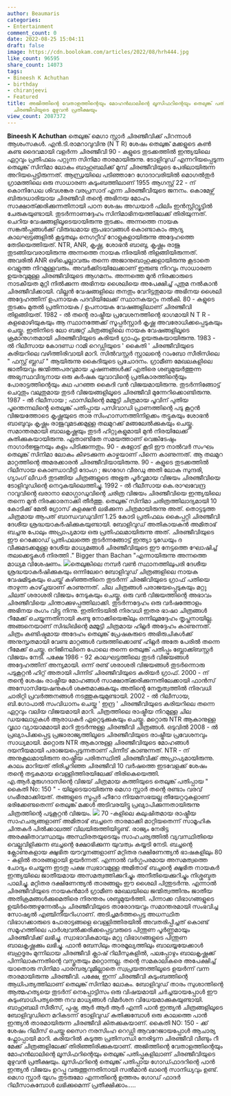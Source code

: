 ```yaml
---
author: Beaumaris
categories:
- Entertainment
comment_count: 0
date: 2022-08-25 15:04:11
draft: false
image: https://cdn.boolokam.com/articles/2022/08/hrh444.jpg
like_count: 96595
share_count: 14073
tags:
- Bineesh K Achuthan
- birthday
- chiranjeevi
- Featured
title: അജിത്തിന്റെ വേതാളത്തിന്റെയും മോഹൻലാലിന്റെ ലൂസിഫറിന്റെയും തെലുങ്ക് പതിപ്പുകളിലാണ്
  ചിരഞ്ജീവിയുടെ മുഴുവൻ പ്രതീക്ഷയും
view_count: 2087372
---
```


**Bineesh K Achuthan** തെലുങ്ക് മെഗാ സ്റ്റാർ ചിരഞ്ജീവിക്ക് പിറന്നാൾ ആശംസകൾ. എൻ.ടി.രാമറാവുവിനു (N T R) ശേഷം തെലുങ്ക് മക്കളുടെ കൺ കണ്ട ദൈവമായി വളർന്ന ചിരഞ്ജീവി 90 - കളുടെ തുടക്കത്തിൽ ഇന്ത്യയിലെ ഏറ്റവും പ്രതിഫലം പറ്റുന്ന സിനിമാ താരമായിരുന്നു. ടോളിവുഡ് എന്നറിയപ്പെടുന്ന തെലുങ്ക് സിനിമാ ലോകം ബാഹുബലിക്ക് മുമ്പ് ചിരഞ്ജീവിയുടെ പേരിലായിരുന്ന അറിയപ്പെട്ടിരുന്നത്. ആന്ധ്രയിലെ പടിഞ്ഞാറേ ഗോദാവരിയിൽ മൊഗൽതുർ ഗ്രാമത്തിലെ ഒരു സാധാരണ കുടുംബത്തിലാണ് 1955 ആഗസ്റ്റ് 22 - ന് കൊനിഡേല ശിവശങ്കര വരപ്രസാദ് എന്ന ചിരഞ്ജീവിയുടെ ജനനം. കൊമേഴ്സ് ബിരുദധാരിയായ ചിരഞ്ജീവി തന്റെ അഭിനയ മോഹം സാക്ഷാത്ക്കരിക്കുന്നതിനായി പഠന ശേഷം അഡയാർ ഫിലിം ഇൻസ്റ്റിറ്റ്യൂട്ടിൽ ചേരുകയുണ്ടായി. തുടർന്നാണദ്ദേഹം സിനിമാഭിനയത്തിലേക്ക് തിരിയുന്നത്. ചെറിയ വേഷങ്ങളിലൂടെയായിരുന്നു തുടക്കം. അന്നത്തെ നായക സങ്കൽപ്പങ്ങൾക്ക് വിരുദ്ധമായ രൂപഭാവങ്ങൾ കൊണ്ടാകാം ആദ്യ കാലഘട്ടങ്ങളിൽ കൂടുതലും നെഗറ്റീവ് റോളുകളായിരുന്നു അദ്ദേഹത്തെ തേടിയെത്തിയത്. NTR, ANR, കൃഷ്ണ, ശോഭൻ ബാബു, കൃഷ്ണം രാജു തുടങ്ങിയവരായിരുന്നു അന്നത്തെ നായക നിരയിൽ തിളങ്ങിയിരുന്നത്. അവരിൽ ANR ഒഴിച്ചെല്ലാവരും തന്നെ അജാനുബാഹുക്കളായിരുന്നു കൂടാതെ വെളുത്ത നിറമുള്ളവരും. അവർക്കിടയിലേക്കാണ് ഇരുണ്ട നിറവും സാധാരണ ഉയരവുമുള്ള ചിരഞ്ജീവിയുടെ ആഗമനം. അന്നത്തെ മുൻ നിരക്കാരുടെ നാടകീയത മുറ്റി നിൽക്കുന്ന അഭിനയ ശൈലിയെ അപേക്ഷിച്ച് പുതുമ നൽകാൻ ചിരഞ്ജീവിക്കായി. വില്ലൻ വേഷങ്ങളിലെ തനതും വേറിട്ടതുമായ അഭിനയ ശൈലി അദ്ദേഹത്തിന് ഉപനായക പദവിയിലേക്ക് സ്ഥാനകയറ്റം നൽകി. 80 - കളുടെ തുടക്കം മുതൽ പ്രതിനായക / ഉപനായക വേഷങ്ങളിലാണ് ചിരഞ്ജീവി തിളങ്ങിയത്. 1982 - ൽ തന്റെ രാഷ്ട്രീയ പ്രവേശനത്തിന്റെ ഭാഗമായി N T R - കളമൊഴിയുകയും ആ സ്ഥാനത്തേക്ക് സൂപ്പർസ്റ്റാർ കൃഷ്ണ അവരോധിക്കപ്പെടുകയും ചെയ്തു. ഇതിനിടെ ലോ ബജറ്റ് ചിത്രങ്ങളിലെ നായക വേഷങ്ങളിലൂടെ ക്രമാനുഗതമായി ചിരഞ്ജീവിയുടെ കരിയർ ഗ്രാഫും ഉയരുകയായിരുന്നു. 1983 - ൽ റിലീസായ കോദണ്ഡ റാമി റെഡ്ഡിയുടെ ' കൈതി ' ചിരഞ്ജീവിയുടെ കരിയറിലെ വഴിത്തിരിവായി മാറി. സിൽവസ്റ്റർ സ്റ്റാലന്റെ റാംബോ സീരിസിലെ " ഫസ്റ്റ് ബ്ലഡ് " ആയിരുന്നു കൈദിയുടെ പ്രചോദനം. ഗ്രാമീണ മേഖലകളിലെ ജാതീയവും ജന്മിത്തപരവുമായ ചൂഷണങ്ങൾക്ക് എതിരെ ശബ്ദമുയർത്തുന്ന അഭ്യസ്ഥവിദ്യനായ ഒരു കർഷക യുവാവിന്റെ പ്രതികാരത്തിന്റെയും പോരാട്ടത്തിന്റെയും കഥ പറഞ്ഞ കൈദി വൻ വിജയമായിരുന്നു. തുടർന്നിങ്ങോട്ട് ചെറുതും വലുതുമായ തുടർ വിജയങ്ങളിലൂടെ ചിരഞ്ജീവി മുന്നേറിക്കൊണ്ടിരുന്നു. 1987 - ൽ റിലീസായ ; ഫാസിലിന്റെ മമ്മൂട്ടി ചിത്രമായ പൂവിന് പുതിയ പൂന്തെന്നലിന്റെ തെലുങ്ക് പതിപ്പായ പസിവാഡി പ്രാണത്തിന്റെ പടു കൂറ്റൻ വിജയത്തോടെ കൃഷ്ണയുടെ താര സിംഹാസനത്തിനിളക്കം തട്ടുകയും ശോഭൻ ബാബുവും കൃഷ്ണം രാജുവുമടക്കമുള്ള തലമുറക്ക് മങ്ങലേൽക്കുകയും ചെയ്തു. സമാന്തരമായി ബാലകൃഷ്ണയും തുടർ ഹിറ്റുകളുമായി മുൻ നിരയിലേക്ക് കുതിക്കുകയായിരുന്നു. ഏതാണ്ടിതേ സമയത്താണ് വെങ്കിടേഷും നാഗാർജ്ജുനയും കളം പിടിക്കുന്നതും. 90 - കളോട് കൂടി ഈ നാൽവർ സംഘം തെലുങ്ക് സിനിമാ ലോകം കീഴടക്കുന്ന കാഴ്ചയാണ് പിന്നെ കാണുന്നത്. ആ തലമുറ മാറ്റത്തിന്റെ അമരക്കാരൻ ചിരഞ്ജീവിയായിരുന്നു. 90 - കളുടെ തുടക്കത്തിൽ റിലീസായ കൊണ്ഡാവീട്ടി ദോംഗ ; ജഗദേഗ വീരഡു അതി ലോക സുന്ദരി, ഗ്യാംഗ് ലീഡർ തുടങ്ങിയ ചിത്രങ്ങളുടെ അഭൂത പൂർവ്വമായ വിജയം ചിരഞ്ജീവിയെ ടോളിവുഡിന്റെ നെറുകയിലെത്തിച്ചു. 1992 - ൽ റീലീസായ കെ.രാഘവേന്ദ്ര റാവുവിന്റെ ഖരാനാ മൊഗ്ഗാഡുവിന്റെ ചരിത്ര വിജയം ചിരഞ്ജീവിയെ ഇന്ത്യയിലെ തന്നെ മുൻ നിരക്കാരനാക്കി തീർത്തു. തെലുങ്ക് സിനിമാ ചരിത്രത്തിലാദ്യമായി 10 കോടിക്ക് മേൽ ഗ്രോസ് കളക്ഷൻ ലഭിക്കുന്ന ചിത്രമായിരുന്നു അത്. തൊട്ടടുത്ത ചിത്രമായ ആപത് ബാന്ധവഡുവിന് 1.25 കോടി പ്രതിഫലം കൈപ്പറ്റി ചിരഞ്ജീവി ദേശീയ ശ്രദ്ധയാകർഷിക്കുകയുണ്ടായി. ബോളിവുഡ് അതികായകൻ അമിതാഭ് ബച്ചനു പോലും അപ്രാപ്യമായ ഒരു പ്രതിഫലമായിരുന്നു അത്. ചിരഞ്ജീവിയുടെ ഈ റെക്കോഡ് പ്രതിഫലത്തെ തുടർന്നങ്ങോട്ട് ഇന്ത്യാ ടുഡേയും ദ വീക്കുമടക്കമുള്ള ദേശീയ മാധ്യമങ്ങൾ ചിരഞ്ജീവിയുടെ ഈ നേട്ടത്തെ ഘോഷിച്ച് തലക്കെട്ടുകൾ നിരത്തി ." Bigger than Bachan "എന്നായിരുന്നു അന്നത്തെ മാധ്യമ വിശേഷണം. ![](https://cdn.boolokam.com/articles/2022/08/hrh444.jpg)തെലുങ്കിലെ നമ്പർ വൺ സ്ഥാനത്തിലുപരി ദേശീയ ശ്രദ്ധയാകർഷിക്കുകയും ഒന്നിലേറെ ബോളിവുഡ് ചിത്രങ്ങളിലെ നായക വേഷമിടുകയും ചെയ്ത് കഴിഞ്ഞതിനെ തുടർന്ന് ചിരജിവിയുടെ ഗ്രാഫ് പതിയെ താഴുന്ന കാഴ്ച്ചയാണ് കാണുന്നത്. ചില ചിത്രങ്ങൾ പരാജയപ്പെടുകയും മറ്റു ചിലത് ശരാശരി വിജയം നേടുകയും ചെയ്തു. ഒരു വൻ വിജയത്തിന്റെ അഭാവം ചിരഞ്ജീവിയെ ചിന്താക്കുഴപ്പത്തിലാക്കി. തുടർന്നദ്ദേഹം ഒരു വർഷത്തോളം അഭിനയ രംഗം വിട്ടു നിന്നു. ഇതിനിടയിൽ നിരവധി ഇതര ഭാഷാ ചിത്രങ്ങൾ റീമേക്ക് ചെയ്യുന്നതിനായി കണ്ടു നോക്കിയെങ്കിലും ഒന്നിലുമദ്ദേഹം തൃപ്തനായില്ല. അങ്ങനെയാണ് സിദ്ധിഖിന്റെ മമ്മൂട്ടി ചിത്രമായ ഹിറ്റ്ലർ അദ്ദേഹം കാണുന്നത്. ചിത്രം കണ്ടിഷ്ടമായ അദേഹം തെലുങ്ക് പ്രേഷകരുടെ അഭിരുചികൾക്ക് അനുസൃതമായി വേണ്ട മാറ്റങ്ങൾ വരുത്തിക്കൊണ്ട് ഹിറ്റ്ലർ അതേ പേരിൽ തന്നെ റീമേക്ക് ചെയ്തു. ഒറിജിനലിനെ പോലെ തന്നെ തെലുങ്ക് പതിപ്പും ബ്ലോക്ക്ബസ്റ്റർ വിജയം നേടി. പക്ഷേ 1986 - 92 കാലഘട്ടത്തിലെ തുടർ വിജയങ്ങൾ അദ്ദേഹത്തിന് അന്യമായി. ഒന്ന് രണ്ട് ശരാശരി വിജയങ്ങൾ തുടർന്നൊരു പടുകൂറ്റൻ ഹിറ്റ് അതായി പിന്നിട് ചിരഞ്ജീവിയുടെ കരിയർ ഗ്രാഫ്. 2000 - ന് തന്റെ ശേഷം രാഷ്ട്രീയ മോഹങ്ങൾ സാക്ഷാത്ക്കരിക്കുന്നതിലേക്കായി ഫാൻസ് അസോസിയേഷനുകൾ ശക്തമാക്കുകയും അതിന്റെ നേതൃത്വത്തിൽ നിരവധി ചാരിറ്റി പ്രവർത്തനങ്ങൾ നടത്തുകയുമുണ്ടായി. 2002 - ൽ റിലീസായ, ബി.ഗോപാൽ സംവിധാനം ചെയ്ത ' ഇന്ദ്ര ' ചിരഞ്ജീവിയുടെ കരിയറിലെ തന്നെ ഏറ്റവും വലിയ വിജയമായി മാറി. ചിത്രത്തിലെ രാഷ്ട്രീയ നിറമുള്ള ചില ഡയലോഗുകൾ ആരാധകർ ഏറ്റെടുക്കുകയും ചെയ്തു. മറ്റൊരു NTR ആകാനുള്ള വൃഥാ വ്യായാമമായി മാറി തുടർന്നുള്ള ചിരഞ്ജീവി ചിത്രങ്ങൾ. ഒടുവിൽ 2008 - ൽ പ്രഖ്യാപിക്കപ്പെട്ട പ്രജാരാജ്യത്തിലൂടെ ചിരഞ്ജീവിയുടെ രാഷ്ട്രീയ പ്രവേശനവും സാധ്യമായി. മറ്റൊരു NTR ആകാനുള്ള ചിരഞ്ജീവിയുടെ മോഹങ്ങൾ ദയനീയമായി പരാജയപ്പെടുന്നതാണ് പിന്നീട് കാണുന്നത്. NTR - ന് അനുകൂലമായിരുന്ന രാഷ്ട്രീയ പരിതസ്ഥിതി ചിരഞ്ജീവിക്ക് അപ്രാപ്യമായിരുന്നു. കാലം മാറിയത് തിരിച്ചറിഞ്ഞ ചിരഞ്ജീവി 10 വർഷത്തെ ഇടവേളക്ക് ശേഷം തന്റെ തട്ടകമായ വെള്ളിത്തിരയിലേക്ക് തിരികെയെത്തി. എ.ആർ.മുരുഗദാസിന്റെ വിജയ് ചിത്രമായ കത്തിയുടെ തെലുങ്ക് പതിപ്പായ " കൈതി No: 150 " - യിലൂടെയായിരുന്നു മെഗാ സ്റ്റാർ തന്റെ രണ്ടാം വരവ് ഗംഭീരമാക്കിയത്. തങ്ങളുടെ സൂപ്പർ ഹീറോ നിയമസഭയല്ല തീയേറ്ററുകളാണ് ഭരിക്കേണ്ടതെന്ന് തെലുങ്ക് മക്കൾ അടിവരയിട്ടു പ്രഖ്യാപിക്കുന്നതായിരുന്നു ചിത്രത്തിന്റെ പടുകൂറ്റൻ വിജയം. ![](https://cdn.boolokam.com/articles/2022/08/t33ttt.jpg) 70 -കളിലെ കലുഷിതമായ രാഷ്ട്രീയ സാഹചര്യങ്ങളാണ് അമിതാഭ് ബച്ചനെ താരമാക്കി മാറ്റിയതെന്ന് സാമൂഹിക ചിന്തകർ പിൽക്കാലത്ത് വിലയിരുത്തിയിട്ടുണ്ട്. രാജ്യം നേരിട്ട അരക്ഷിതാവസ്ഥയും അസ്ഥിരതയുടെയും സാഹചര്യത്തിൽ വ്യവസ്ഥിതിയെ വെല്ലുവിളിക്കുന്ന ബച്ചന്റെ ക്ഷോഭിക്കുന്ന യുവത്വം കയ്യടി നേടി. ബച്ചന്റെ ക്ലോണുകളായ ക്ഷുഭിത യൗവ്വനങ്ങളാണ് മറ്റിതര ദക്ഷിണേന്ത്യൻ ഭാഷകളിലും 80 - കളിൽ താരങ്ങളായി ഉയർന്നത്. എന്നാൽ വർഗ്ഗപരമായ അസമത്വത്തെ ചോദ്യം ചെയ്യുന്ന ഇടതു പക്ഷ സ്വഭാവമുള്ള അമിതാഭ് ബച്ചന്റെ ക്ഷുഭിത നായകർ ഇന്ത്യയിലെ ജാതീയമായ അസമത്വത്തിക്കുറിച്ചും അനീതിയെക്കുറിച്ചും നിശ്ശബ്ദത പാലിച്ചു. മറ്റിതര ദക്ഷിണേന്ത്യൻ താരങ്ങളും ഈ ശൈലി പിന്തുടർന്നു. എന്നാൽ ചിരഞ്ജീവിയുടെ നായകൻമാർ ഗ്രാമീണ മേഖലയിലെ ജന്മിത്വത്തിനും ജാതീയ അതിക്രമങ്ങൾക്കുമെതിരെ നിരന്തരം ശബ്ദമുയർത്തി. പിന്നാക്ക വിഭാഗങ്ങളുടെ ഉയിർത്തെഴുന്നേൽപ്പും ചിരഞ്ജീവിയുടെ താരോദയവും സമാന്തരമായി സംഭവിച്ച സോഷ്യൽ എഞ്ചിനീയറിംഗാണ്. അടിച്ചമർത്തപ്പെട്ട അധസ്ഥിത വിഭാഗക്കാരുടെ പോരാട്ടങ്ങളെ വെള്ളിത്തിരയിൽ അവതരിപ്പിച്ചത് കൊണ്ട് സമൂഹത്തിലെ പാർശ്വവൽക്കരിക്കപ്പെട്ടവരുടെ പിന്തുണ പൂർണ്ണമായും ചിരഞ്ജീവിക്ക് ലഭിച്ചു. സ്വാഭാവികമായും മറ്റു വിഭാഗങ്ങളുടെ പിന്തുണ ബാലകൃഷ്ണക്കും ലഭിച്ചു. ഫാൻ ബേസിലും താരമൂല്യത്തിലും ബാലയ്യയേക്കാൾ ബഹുദൂരം മുന്നിലായ ചിരഞ്ജീവി ക്ലാഷ് റിലീസുകളിൽ, പലപ്പോഴും ബാലകൃഷ്ണക്ക് പിന്നിലാകുന്നതിന്റെ വസ്തുതയും മറ്റൊന്നല്ല. തന്റെ സമകാലികരെ അപേക്ഷിച്ച് യാതൊരു സിനിമാ പാരമ്പര്യവുമില്ലാതെ സ്വപ്രയത്നത്തിലൂടെ ഉയർന്ന് വന്ന താരമായിരുന്നു ചിരഞ്ജീവി. പക്ഷേ, ഇന്ന് ചിരഞ്ജീവി കുടുംബത്തിന്റെ ആധിപത്യത്തിലാണ് തെലുങ്ക് സിനിമാ ലോകം. ബോളിവുഡ് താരം സുശാന്തിന്റെ ആത്മഹത്യയെ തുടർന് നെപ്പോട്ടിസം ഒരു വിഷയമായി ചർച്ചയായപ്പോൾ ഈ കുടുംബാധിപത്യത്തെ നവ മാധ്യങ്ങൾ വിമർശന വിധേയമാക്കുകയുണ്ടായി. ബാഹുബലി സീരീസ്, പുഷ്പ, ആർ ആർ ആർ എന്നീ പാൻ ഇന്ത്യൻ ചിത്രങ്ങളിലൂടെ ബോളിവുഡിനെ മറികടന്ന് ടോളിവുഡ് കുതിക്കുമ്പോൾ ഒരു കാലത്തെ പാൻ ഇന്ത്യൻ താരമായിരുന്ന ചിരഞ്ജീവി കിതക്കുകയാണ്. കൈതി NO: 150 - ക്ക് ശേഷം റിലീസ് ചെയ്ത സൈറ നരസിംഹ റെഡ്ഡി ആവറേജായപ്പോൾ ആചാര്യ ഫ്ലോപ്പായി മാറി. കരിയറിൽ കടുത്ത പ്രതിസന്ധി നേരിടുന്ന ചിരഞ്ജീവി വീണ്ടും റീ മേക്ക് ചിത്രങ്ങളിലേക്ക് തിരിഞ്ഞിരിക്കുകയാണ്. അജിത്തിന്റെ വേതാളത്തിന്റെയും മോഹൻലാലിന്റെ ലൂസിഫറിന്റെയും തെലുങ്ക് പതിപ്പുകളിലാണ് ചിരഞ്ജീവിയുടെ മുഴുവൻ പ്രതീക്ഷയും. ലൂസിഫറിന്റെ തെലുങ്ക് പതിപ്പായ ഗോഡ്ഫാദറിന്റെ പാൻ ഇന്ത്യൻ വിജയം ഉറപ്പു വരുത്തുന്നതിനായി സൽമാൻ ഖാന്റെ സാനിധ്യവും ഉണ്ട്. മെഗാ സ്റ്റാർ യുഗം തുടരുമോ എന്നതിന്റെ ഉത്തരം ഗോഡ് ഫാദർ റിലീസാകുമ്പോൾ ലഭിക്കുമെന്ന് പ്രതീക്ഷിക്കാം.....